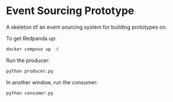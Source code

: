 # Event Sourcing Prototype

A skeleton of an event sourcing system for building prototypes on.

To get Redpanda up:

```bash
docker compose up -d
```

Run the producer:

```bash
python producer.py
```

In another window, run the consumer:

```bash
python consumer.py
```
